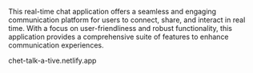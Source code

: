 This real-time chat application offers a seamless and engaging communication platform for users to connect, share, and interact in real time. With a focus on user-friendliness and robust functionality, this application provides a comprehensive suite of features to enhance communication experiences.

chet-talk-a-tive.netlify.app
